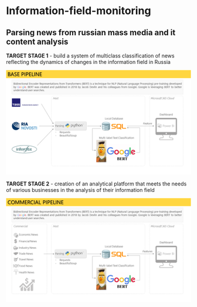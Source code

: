 # Information-field-monitoring
## Parsing news from russian mass media and it content analysis

<b>TARGET STAGE 1</b> - build a system of multiclass classification of news reflecting the dynamics of changes in the information field in Russia

![PIPELINE_1](REP_base_pipeline_news.png)

<b>TARGET STAGE 2</b> - creation of an analytical platform that meets the needs of various businesses in the analysis of their information field

![PIPELINE_2](REP_commercial_pipeline.png)
